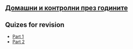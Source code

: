 ## [Домашни и контролни през годините](https://docs.google.com/document/d/1W0gjdUR_aEuCiyCnP8njMuswomJlZle6riAu0BaE038)

## Quizes for revision
- [Part 1](https://create.kahoot.it/share/sda-recap-part-1/d4964f5d-c033-47d2-a33f-14ca5cef0697)
- [Part 2](https://create.kahoot.it/share/sda-recap-part-2/c5b1bf39-35ed-46d2-9985-706d7a096182)